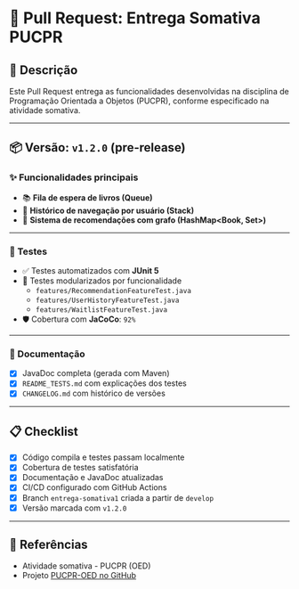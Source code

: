 # 🚀 Pull Request: Entrega Somativa PUCPR

## 📌 Descrição

Este Pull Request entrega as funcionalidades desenvolvidas na disciplina de Programação Orientada a Objetos (PUCPR), conforme especificado na atividade somativa.

---

## 📦 Versão: `v1.2.0` (pre-release)

### ✨ Funcionalidades principais

- 📚 **Fila de espera de livros (Queue)**
- 🧠 **Histórico de navegação por usuário (Stack)**
- 🔗 **Sistema de recomendações com grafo (HashMap<Book, Set<Book>>)**

---

### 🧪 Testes

- ✅ Testes automatizados com **JUnit 5**
- 🧩 Testes modularizados por funcionalidade
    - `features/RecommendationFeatureTest.java`
    - `features/UserHistoryFeatureTest.java`
    - `features/WaitlistFeatureTest.java`
- 🛡️ Cobertura com **JaCoCo**: `92%`

---

### 📄 Documentação

- [x] JavaDoc completa (gerada com Maven)
- [x] `README_TESTS.md` com explicações dos testes
- [x] `CHANGELOG.md` com histórico de versões

---

## 📋 Checklist

- [x] Código compila e testes passam localmente
- [x] Cobertura de testes satisfatória
- [x] Documentação e JavaDoc atualizadas
- [x] CI/CD configurado com GitHub Actions
- [x] Branch `entrega-somativa1` criada a partir de `develop`
- [x] Versão marcada com `v1.2.0`

---

## 🔗 Referências

- Atividade somativa - PUCPR (OED)
- Projeto [PUCPR-OED no GitHub](https://github.com/vbarbosa/PUCPR-OED)

